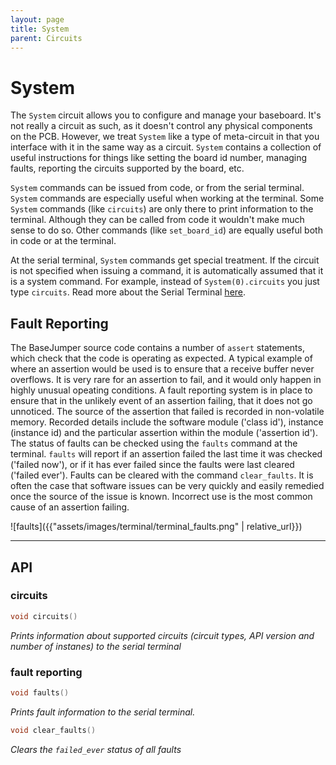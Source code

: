 ```yaml
---
layout: page
title: System
parent: Circuits
---
```


# System #
The `System` circuit allows you to configure and manage your baseboard. It's not really a circuit as such, as it doesn't control any physical components on the PCB. However, we treat `System` like a type of meta-circuit in that you interface with it in the same way as a circuit. `System` contains a collection of useful instructions for things like setting the board id number, managing faults, reporting the circuits supported by the board, etc.

`System` commands can be issued from code, or from the serial terminal. `System` commands are especially useful when working at the terminal. Some `System` commands (like `circuits`) are only there to print information to the terminal. Although they can be called from code it wouldn't make much sense to do so. Other commands (like `set_board_id`) are equally useful both in code or at the terminal.

At the serial terminal, `System` commands get special treatment. If the circuit is not specified when issuing a command, it is automatically assumed that it is a system command. For example, instead of `System(0).circuits` you just type `circuits`. Read more about the Serial Terminal [here](Serial.html).

## Fault Reporting
The BaseJumper source code contains a number of `assert` statements, which check that the code is operating as expected. A typical example of where an assertion would be used is to ensure that a receive buffer never overflows. It is very rare for an assertion to fail, and it would only happen in highly unusual opeating conditions. A fault reporting system is in place to ensure that in the unlikely event of an assertion failing, that it does not go unnoticed. The source of the assertion that failed is recorded in non-volatile memory. Recorded details include the software module ('class id'), instance (instance id) and the particular assertion within the module ('assertion id'). The status of faults can be checked using the `faults` command at the terminal. `faults` will report if an assertion failed the last time it was checked ('failed now'), or if it has ever failed since the faults were last cleared ('failed ever'). Faults can be cleared with the command `clear_faults`. It is often the case that software issues can be very quickly and easily remedied once the source of the issue is known. Incorrect use is the most common cause of an assertion failing.

![faults]({{"assets/images/terminal/terminal_faults.png" | relative_url}})

---

## API

### circuits
``` cpp
void circuits()
```
*Prints information about supported circuits (circuit types, API version and number of instanes) to the serial terminal*  

### fault reporting
``` cpp
void faults()
```
*Prints fault information to the serial terminal.*

``` cpp
void clear_faults()
```
*Clears the `failed_ever` status of all faults*